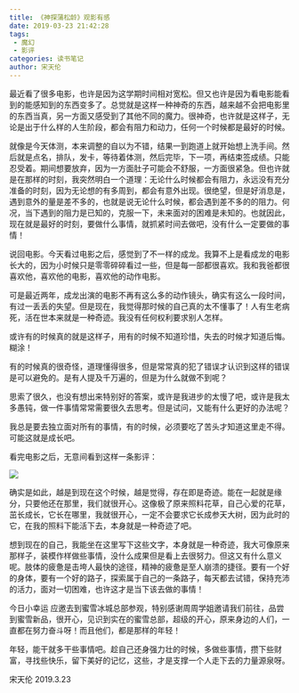 ```yaml
---
title: 《神探蒲松龄》观影有感
date: 2019-03-23 21:42:28
tags:
 - 魔幻
 - 影评
categories: 读书笔记
author: 宋天伦
---
```

最近看了很多电影，也许是因为这学期时间相对宽松。但又也许是因为看电影能看到的能感知到的东西变多了。总觉就是这样一种神奇的东西，越来越不会把电影里的东西当真，另一方面又感受到了其他不同的魔力。很神奇，也许就是这样子，无论是出于什么样的人生阶段，都会有阻力和动力，任何一个时候都是最好的时候。

就像是今天体测，本来调整的自以为不错，结果一到跑道上就开始想上洗手间。然后就是点名，排队，发卡，等待着体测，然后完毕，下一项，再结束签成绩。只能忍受着。期间想要放弃，因为一方面肚子可能会不舒服，一方面很紧急。但也许就是在那样的时刻，我突然明白一个道理：无论什么时候都会有阻力，永远没有充分准备的时刻，因为无论想的有多周到，都会有意外出现。很绝望，但是好消息是，遇到意外的量是差不多的，也就是说无论什么时候，都会遇到差不多的的阻力。何况，当下遇到的阻力是已知的，克服一下，未来面对的困难是未知的。也就因此，现在就是最好的时刻，要做什么事情，就抓紧时间去做吧，没有什么一定要做的事情！

说回电影。今天看过电影之后，感觉到了不一样的成龙。我算不上是看成龙的电影长大的，因为小时候只是零零碎碎看过一些，但是每一部都很喜欢。我和我爸都很喜欢他，喜欢他的电影，喜欢他的动作电影。

可是最近两年，成龙出演的电影不再有这么多的动作镜头，确实有这么一段时间，有过一丢丢的失望。但是现在，我觉得那时候的自己真的太不懂事了！人有生老病死，活在世本来就是一种奇迹。我没有任何权利要求别人怎样。

或许有的时候真的就是这样子，用有的时候不知道珍惜，失去的时候才知道后悔。糊涂！

有的时候真的很奇怪，道理懂得很多，但是常常真的犯了错误才认识到这样的错误是可以避免的。是有人提及千万遍的，但是为什么就做不到呢？

思索了很久，也没有想出来特别好的答案，或许是我进步的太慢了吧，或许是我太多愚钝，做一件事情常常需要很久去思考。但是试问，又能有什么更好的办法呢？

我总是要去独立面对所有的事情，有的时候，必须要吃了苦头才知道这里走不得。可能这就是成长吧。

看完电影之后，无意间看到这样一条影评：

![](http://photo-frytea.test.upcdn.net/2019/03/23/15533480405751.jpg)

确实是如此，越是到现在这个时候，越是觉得，存在即是奇迹。能在一起就是缘分，只要他还在那里，我们就很开心。这像极了原来照料花草，自己心爱的花草，茁长成长，它长在哪里，我就很开心，一定不会要求它长成参天大树，因为此时的它，在我的照料下能活下去，本身就是一种奇迹了吧。

想到现在的自己，我能坐在这里写下这些文字，本身就是一种奇迹，我大可像原来那样子，装模作样做些事情，没什么成果但是看上去很努力。但这又有什么意义呢。肢体的疲惫是击垮人最快的途径，精神的疲惫是至人崩溃的捷径。要有一个好的身体，要有一个好的路子，探索属于自己的一条路子，每天都去试错，保持充沛的活力，面对一切困难，也许这才是当下该去做的事情！

今日小幸运
应邀去到蜜雪冰城总部参观，特别感谢周周学姐邀请我们前往，品尝到蜜雪新品，很开心，见识到实在的蜜雪总部，超级的开心，原来身边的人们，一直都在努力奋斗呀！而且他们，都是那样的年轻！

年轻，能干就多干些事情吧。趁自己还身强力壮的时候，多做些事情，攒下些财富，寻找些快乐，留下美好的记忆，这些，才是支撑一个人走下去的力量源泉呀。


宋天伦
2019.3.23